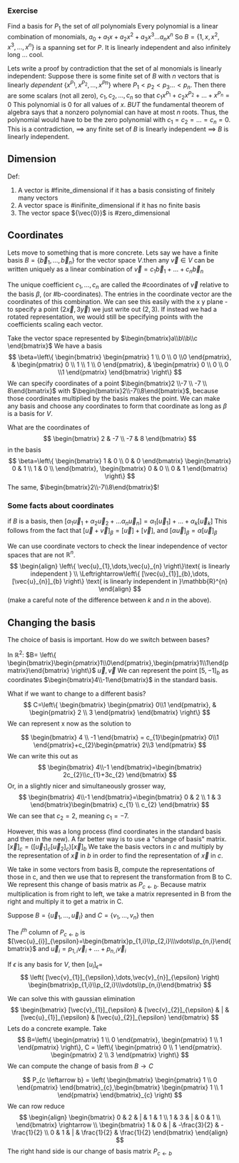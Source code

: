 ### Exercise

Find a basis for $P_{1}$ the set of *all* polynomials
Every polynomial is a linear combination of monomials, $a_{0}+a_{1}x+a_{2}x^{2}+a_{3}x^{3}\dots a_{n}x^{n}$
So $B=\left\{ 1,x,x^{2},x^{3},\dots,x^{n} \right\}$ is a spanning set for $P$. It is linearly independent and also infinitely long ... cool.

Lets write a proof by contradiction that the set of al monomials is linearly independent:
Suppose there is some finite set of $B$ with $n$ vectors that is linearly *dependent* $\left\{ x^{P_{1}},x^{P_{2}},\dots,x^{Pn} \right\}$ where $P_{1}<p_{2}<p_{3}\dots<p_{n}$. Then there are some scalars (not all zero), $c_{1},c_{2},\dots,c_{n}$ so that $c_{1}x^{P_{1}}+c_{2}x^{P_{2}}+\dots+x^{P_{n}} = 0$
This polynomial is $0$ for all values of $x$. *BUT* the fundamental theorem of algebra says that a nonzero polynomial can have at most $n$ roots. Thus, the polynomial would have to be the zero polynomial with $c_{1}=c_{2}=\dots=c_{n}=0$. This is a contradiction, $\implies$ any finite set of $B$ is linearly independent $\implies$ $B$ is linearly independent.


## Dimension
Def: 
1) A vector is #finite_dimensional if it has a basis consisting of finitely many vectors
2) A vector space is #inifinite_dimensional if it has no finite basis
3) The vector space ${\vec{0}}$ is #zero_dimensional

## Coordinates
Lets move to something that is more concrete. Lets say we have a finite basis $B=\left\{ \vec{b}_{1},\dots,\vec{b}_{n} \right\}$ for the vector space $V$.then any $\vec{v}\in V$ can be written uniquely as a linear combination of $\vec{v}=c_{1}\vec{b}_{1}+\dots+c_{n}\vec{b}_{n}$

The unique coefficient $c_{1},\dots,c_{n}$ are called the #coordinates of $\vec{v}$ relative to the basis $\beta$, (or #b-coordinates). The entries in the coordinate vector are the coordinates of this combination. We can see this easily with the x y plane - to specify a point $(2\vec{x},3\vec{y})$ we just write out $(2,3)$. If instead we had a rotated representation, we would still be specifying points with the coefficients scaling each vector. 

Take the vector space represented by $\begin{bmatrix}a\\b\\b\\c \end{bmatrix}$ 
We have a basis
$$
\beta=\left\{ \begin{bmatrix}
\begin{pmatrix}
1 \\ 0 \\ 0 \\0
\end{pmatrix}, & \begin{pmatrix}
0 \\ 1 \\ 1 \\ 0
\end{pmatrix}, & \begin{pmatrix}
0 \\ 0 \\ 0 \\1
\end{pmatrix}
\end{bmatrix} \right\}
$$
We can specify coordinates of a point $\begin{bmatrix}2 \\-7 \\ -7 \\ 8\end{bmatrix}$ with  $\begin{bmatrix}2\\-7\\8\end{bmatrix}$, because those coordinates multiplied by the basis makes the point. We can make any basis and choose any coordinates to form that coordinate as long as $\beta$ is a basis for $V$.

What are the coordinates of 
$$
\begin{bmatrix}
2 & -7 \\
-7 & 8
\end{bmatrix}
$$
in the basis 
$$
\beta=\left\{ \begin{bmatrix}
1 & 0 \\
0 & 0
\end{bmatrix}
\begin{bmatrix}
0 & 1 \\
1 & 0  \\
\end{bmatrix},
\begin{bmatrix}
0 & 0 \\
0 & 1
\end{bmatrix}
\right\}
$$
The same, $\begin{bmatrix}2\\-7\\8\end{bmatrix}$!

### Some facts about coordinates
if $B$ is a basis, then
$\left[ \alpha_{1}\vec{u}_{1} + \alpha_{2} \vec{u}_{2} + \dots \alpha _{n} \vec{u}_{n} \right]=\alpha_{1}[\vec{u}_{1}]+\dots+\alpha_{k}[\vec{u}_{k}]$
This follows from the fact that 
$[\vec{u}+\vec{v}]_{\beta}=[\vec{u}]+[\vec{v}]$, and $[\alpha \vec{u}]_{\beta} = \alpha[\vec{u}]_{\beta}$

We can use coordinate vectors to check the linear independence of vector spaces that are not $\mathbb{R}^{n}$. 
$$
\begin{align}
\left\{ \vec{u}_{1},\dots,\vec{u}_{n} \right\}\text{ is linearly independent }  \\
\Leftrightarrow\left\{ [\vec{u}_{1}]_{b},\dots,[\vec{u}_{n}]_{b} \right\} \text{ is linearly independent in }\mathbb{R}^{n}
\end{align}
$$
(make a careful note of the difference between $k$ and $n$ in the above).

## Changing the basis
The choice of basis is important. How do we switch between bases?

In $\mathbb{R}^{2}:$
$B= \left\{ \begin{bmatrix}\begin{pmatrix}1\\0\end{pmatrix},\begin{pmatrix}1\\1\end{pmatrix}\end{bmatrix} \right\}$
          $\vec{u},\vec{v}$
We can represent the point $[5,-1]_{b}$ as coordinates $\begin{bmatrix}4\\-1\end{bmatrix}$ in the standard basis.

What if we want to change to a different basis?
$$
C=\left\{ \begin{bmatrix}
\begin{pmatrix}
0\\1
\end{pmatrix}, & \begin{pmatrix}
2 \\ 3
\end{pmatrix}
\end{bmatrix} \right\}
$$
We can represent x now as the solution to

$$
\begin{bmatrix}
4 \\ -1
\end{bmatrix} = c_{1}\begin{pmatrix}
0\\1
\end{pmatrix}+c_{2}\begin{pmatrix}
2\\3
\end{pmatrix}
$$
We can write this out as
$$
\begin{bmatrix}
4\\-1
\end{bmatrix}=\begin{bmatrix}
2c_{2}\\c_{1}+3c_{2}
\end{bmatrix}
$$
Or, in a slightly nicer and simultaneously grosser way,
$$
\begin{bmatrix}
4\\-1
\end{bmatrix}=\begin{bmatrix}
0 & 2 \\
1 & 3
\end{bmatrix}\begin{bmatrix}
c_{1} \\ c_{2}
\end{bmatrix}
$$
We can see that $c_{2}=2$, meaning $c_{1}=-7$.

However, this was a long process (find coordinates in the standard basis and then in the new). A far better  way is to use a "change of basis" matrix.
$[\vec{x}]_{c}=\left( [\vec{u}_{1}]_{c}[\vec{u}_{2}]_{c} \right)[\vec{x}]_{b}$
We take the basis vectors in $c$ and multiply by the representation of $\vec{x}$ in $b$ in order to find the representation of $\vec{x}$ in $c$. 


We take in some vectors from basis B, compute the representations of those in c, and then we use that to represent the transformation from B to C. We represent this change of basis matrix as $P_{c\leftarrow b}$. Because matrix multiplication is from right to left, we take a matrix represented in B from the right and multiply it to get a matrix in C. 

Suppose $B=\left\{ \vec{u}_{1},\dots,\vec{u}_{i} \right\}$ and $C=\left\{ v_{1},\dots,v_{n} \right\}$ then 

The $i^{th}$ column of $P_{c\leftarrow b}$ is $[\vec{u}_{i}]_{\epsilon}=\begin{bmatrix}p_{1,i}\\p_{2,i}\\\vdots\\p_{n,i}\end{bmatrix}$ and $\vec{u}_{i}=p_{1,i}\vec{v}_{i}+\dots+p_{n,i}\vec{v}_{i}$


If $\epsilon$ is any basis for $V,$ then $[u_{i}]_{\epsilon}=$
$$
\left( [\vec{v}_{1}]_{\epsilon},\dots,\vec{v}_{n}]_{\epsilon} \right) 
\begin{bmatrix}p_{1,i}\\p_{2,i}\\\vdots\\p_{n,i}\end{bmatrix}
$$


We can solve this with gaussian elimination
$$
\begin{bmatrix}
[\vec{v}_{1}]_{\epsilon} & [\vec{v}_{2}]_{\epsilon} & | & [\vec{u}_{1}]_{\epsilon} & [\vec{u}_{2}]_{\epsilon}
\end{bmatrix}
$$
Lets do a concrete example.
Take 
$$
B=\left\{ \begin{pmatrix}
1 \\ 0
\end{pmatrix}, \begin{pmatrix}
1 \\ 1
\end{pmatrix} \right\}, C = \left\{ \begin{pmatrix}
0 \\ 1 
\end{pmatrix}. \begin{pmatrix}
2 \\ 3
\end{pmatrix} \right\}
$$
We can compute the change of basis from $B\rightarrow C$

$$
P_{c \leftarrow  b} = \left( \begin{bmatrix}
\begin{pmatrix}
1 \\ 0
\end{pmatrix}
\end{bmatrix}_{c},\begin{bmatrix}
\begin{pmatrix}
1 \\ 1
\end{pmatrix}
\end{bmatrix}_{c} \right) 
$$
We can row reduce
$$
\begin{align}
\begin{bmatrix}
0 & 2 & | & 1 & 1 \\
1 & 3 & | & 0 & 1 \\
\end{bmatrix} \rightarrow  \\
\begin{bmatrix}
1 & 0 & |  & -\frac{3}{2} & -\frac{1}{2} \\
0 & 1 & | & \frac{1}{2} & \frac{1}{2}
\end{bmatrix}
\end{align}
$$
The right hand side is our change of basis matrix $P_{c \leftarrow b}$










